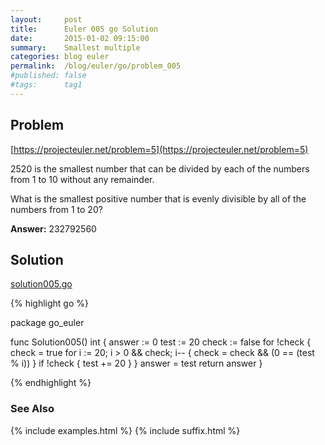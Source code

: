 ```yaml
---
layout:     post
title:      Euler 005 go Solution
date:       2015-01-02 09:15:00
summary:    Smallest multiple
categories: blog euler
permalink:  /blog/euler/go/problem_005
#published: false
#tags:      tag1
---
```


## Problem

[https://projecteuler.net/problem=5](https://projecteuler.net/problem=5)

2520 is the smallest number that can be divided by each of the numbers from 1 to 10 without any remainder.

What is the smallest positive number that is evenly divisible by all of the numbers from 1 to 20?

**Answer:** 232792560

## Solution

[solution005.go](https://github.com/tvarley/go_euler/blob/master/solution005.go)

{% highlight go %}

package go_euler

func Solution005() int {
  answer := 0
  test := 20
  check := false
  for !check {
    check = true
    for i := 20; i > 0 && check; i-- {
      check = check && (0 == (test % i))
    }
    if !check {
      test += 20
    }
  }
  answer = test
  return answer
}

{% endhighlight %}

### See Also
{% include examples.html %}
{% include suffix.html %}
